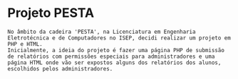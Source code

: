 # Projeto PESTA
 
    No âmbito da cadeira 'PESTA', na Licenciatura em Engenharia Eletrotécnica e de Computadores no ISEP, decidi realizar um projeto em PHP e HTML.
    Inicialmente, a ideia do projeto é fazer uma página PHP de submissão de relatórios com permissões especiais para administradores e uma página HTML onde vão ser expostos alguns dos relatórios dos alunos, escolhidos pelos administradores.